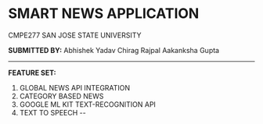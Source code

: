 # SMART NEWS APPLICATION
CMPE277
SAN JOSE STATE UNIVERSITY 

**SUBMITTED BY:** 
Abhishek Yadav 
Chirag Rajpal 
Aakanksha Gupta

-----------------------
**FEATURE SET:**

1. GLOBAL NEWS API INTEGRATION
2. CATEGORY BASED NEWS 
3. GOOGLE ML KIT TEXT-RECOGNITION API 
4. TEXT TO SPEECH -- 



